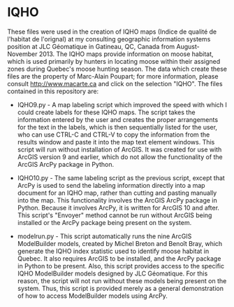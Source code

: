 IQHO
====

These files were used in the creation of IQHO maps (Indice de qualité de l'habitat de l'orignal) at my consulting geographic information systems position at JLC Géomatique in Gatineau, QC, Canada from August-November 2013.  The IQHO maps provide information on moose habitat, which is used primarily by hunters in locating moose within their assigned zones during Quebec's moose hunting season.  The data which create these files are the property of Marc-Alain Poupart; for more information, please consult http://www.macarte.ca and click on the selection "IQHO".  The files contained in this repository are:

* IQHO9.py - A map labeling script which improved the speed with which I could create labels for these IQHO maps.  The script takes the information entered by the user and creates the proper arrangements for the text in the labels, which is then sequentially listed for the user, who can use CTRL-C and CTRL-V to copy the information from the results window and paste it into the map text element windows.  This script will run without installation of ArcGIS.  It was created for use with ArcGIS version 9 and earlier, which do not allow the functionality of the ArcGIS ArcPy package in Python.

* IQHO10.py - The same labeling script as the previous script, except that ArcPy is used to send the labeling information directly into a map document for an IQHO map, rather than cutting and pasting manually into the map.  This functionality involves the ArcGIS ArcPy package in Python.  Because it involves ArcPy, it is written for ArcGIS 10 and after.  This script's "Envoyer" method cannot be run without ArcGIS being installed or the ArcPy package being present on the system.

* modelrun.py - This script automatically runs the nine ArcGIS ModelBuilder models, created by Michel Breton and Benoît Bray, which generate the IQHO index statistic used to identify moose habitat in Quebec.  It also requires ArcGIS to be installed, and the ArcPy package in Python to be present.  Also, this script provides access to the specific IQHO ModelBuilder models designed by JLC Géomatique.  For this reason, the script will not run without these models being present on the system.  Thus, this script is provided merely as a general demonstration of how to access ModelBuilder models using ArcPy.
